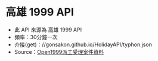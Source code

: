 # 高雄 1999 API
* 此 API 來源為 高雄 1999 API
* 頻率：30分鐘一次
* 介接(get)：//gonsakon.github.io/HolidayAPI/typhon.json
* Source：[Open1999派工受理案件資料](http://data.kcg.gov.tw/dataset/open1999)
